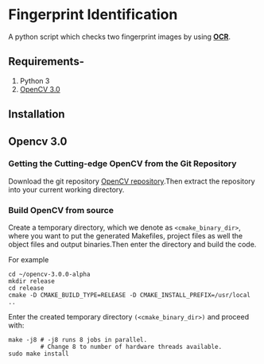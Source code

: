 Fingerprint Identification
==========================
A python script which checks two fingerprint images by using **[OCR](http://en.wikipedia.org/wiki/Optical_character_recognition)**.

## Requirements-
1. Python 3
2. [OpenCV 3.0](http://opencv.org/opencv-3-0-alpha.html)

## Installation
## Opencv 3.0

### Getting the Cutting-edge OpenCV from the Git Repository

Download the git repository [OpenCV repository](https://github.com/Itseez/opencv/tree/3.0.0-alpha).Then extract the repository into your current working directory.

### Build OpenCV from source

Create a temporary directory, which we denote as ```<cmake_binary_dir>```, where you want to put the generated Makefiles, project files as well the object files and output binaries.Then enter the directory and build the code.

For example

```
cd ~/opencv-3.0.0-alpha
mkdir release
cd release
cmake -D CMAKE_BUILD_TYPE=RELEASE -D CMAKE_INSTALL_PREFIX=/usr/local ..
```

Enter the created temporary directory ```(<cmake_binary_dir>)``` and proceed with:

```
make -j8 # -j8 runs 8 jobs in parallel.
         # Change 8 to number of hardware threads available.
sudo make install
```